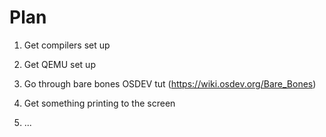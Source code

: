 
# Plan

1. Get compilers set up

2. Get QEMU set up

3. Go through bare bones OSDEV tut (https://wiki.osdev.org/Bare_Bones)

4. Get something printing to the screen

5. ...